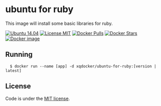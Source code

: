 # ubuntu for ruby

This image will install some basic libraries for ruby.

[![Ubuntu 14.04](https://img.shields.io/badge/ubuntu-14.04-brightgreen.svg)]()
[![License MIT](https://img.shields.io/badge/license-MIT-blue.svg)]()
[![Docker Pulls](https://img.shields.io/docker/pulls/xqdocker/ubuntu-for-ruby.svg)](https://hub.docker.com/r/xqdocker/ubuntu-for-ruby/)
[![Docker Stars](https://img.shields.io/docker/stars/xqdocker/ubuntu-for-ruby.svg)](https://hub.docker.com/r/xqdocker/ubuntu-for-ruby/)
[![Docker image](https://images.microbadger.com/badges/image/xqdocker/ubuntu-for-ruby.svg)](https://microbadger.com/images/xqdocker/ubuntu-for-ruby)

## Running

```
  $ docker run --name [app] -d xqdocker/ubuntu-for-ruby:[version | latest]
```

## License
Code is under the [MIT license](https://github.com/xqdocker/ubuntu-for-ruby/blob/master/LICENSE).
